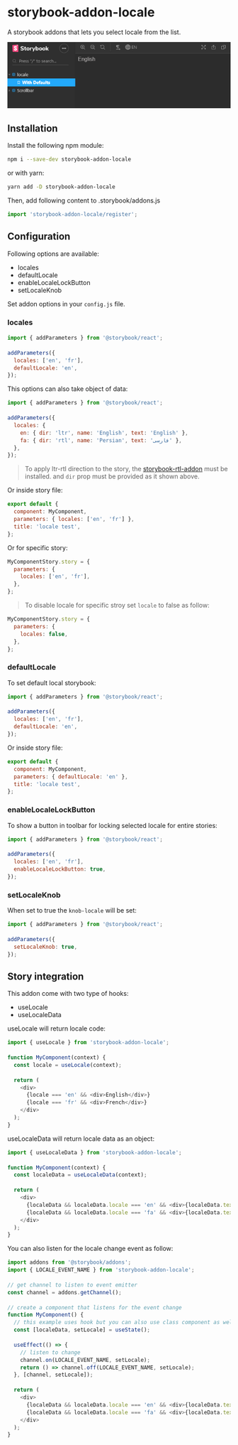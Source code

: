 # storybook-addon-locale

A storybook addons that lets you select locale from the list.

![Example](./example.gif)

## Installation

Install the following npm module:

```sh
npm i --save-dev storybook-addon-locale
```

or with yarn:

```sh
yarn add -D storybook-addon-locale
```

Then, add following content to .storybook/addons.js

```js
import 'storybook-addon-locale/register';
```

## Configuration

Following options are available:

- locales
- defaultLocale
- enableLocaleLockButton
- setLocaleKnob

Set addon options in your `config.js` file.

### locales

```js
import { addParameters } from '@storybook/react';

addParameters({
  locales: ['en', 'fr'],
  defaultLocale: 'en',
});
```

This options can also take object of data:

```js
import { addParameters } from '@storybook/react';

addParameters({
  locales: {
    en: { dir: 'ltr', name: 'English', text: 'English' },
    fa: { dir: 'rtl', name: 'Persian', text: 'فارسی' },
  },
});
```

> To apply ltr-rtl direction to the story, the [storybook-rtl-addon](https://www.npmjs.com/package/storybook-rtl-addon) must be installed. and `dir` prop must be provided as it shown above.

Or inside story file:

```js
export default {
  component: MyComponent,
  parameters: { locales: ['en', 'fr'] },
  title: 'locale test',
};
```

Or for specific story:

```js
MyComponentStory.story = {
  parameters: {
    locales: ['en', 'fr'],
  },
};
```

> To disable locale for specific stroy set `locale` to false as follow:

```js
MyComponentStory.story = {
  parameters: {
    locales: false,
  },
};
```

### defaultLocale

To set default local storybook:

```js
import { addParameters } from '@storybook/react';

addParameters({
  locales: ['en', 'fr'],
  defaultLocale: 'en',
});
```

Or inside story file:

```js
export default {
  component: MyComponent,
  parameters: { defaultLocale: 'en' },
  title: 'locale test',
};
```

### enableLocaleLockButton

To show a button in toolbar for locking selected locale for entire stories:

```js
import { addParameters } from '@storybook/react';

addParameters({
  locales: ['en', 'fr'],
  enableLocaleLockButton: true,
});
```

### setLocaleKnob

When set to true the `knob-locale` will be set:

```js
import { addParameters } from '@storybook/react';

addParameters({
  setLocaleKnob: true,
});
```

## Story integration

This addon come with two type of hooks:

- useLocale
- useLocaleData

useLocale will return locale code:

```js
import { useLocale } from 'storybook-addon-locale';

function MyComponent(context) {
  const locale = useLocale(context);

  return (
    <div>
      {locale === 'en' && <div>English</div>}
      {locale === 'fr' && <div>French</div>}
    </div>
  );
}
```

useLocaleData will return locale data as an object:

```js
import { useLocaleData } from 'storybook-addon-locale';

function MyComponent(context) {
  const localeData = useLocaleData(context);

  return (
    <div>
      {localeData && localeData.locale === 'en' && <div>{localeData.text}</div>}
      {localeData && localeData.locale === 'fa' && <div>{localeData.text}</div>}
    </div>
  );
}
```

You can also listen for the locale change event as follow:

```js
import addons from '@storybook/addons';
import { LOCALE_EVENT_NAME } from 'storybook-addon-locale';

// get channel to listen to event emitter
const channel = addons.getChannel();

// create a component that listens for the event change
function MyComponent() {
  // this example uses hook but you can also use class component as well
  const [localeData, setLocale] = useState();

  useEffect(() => {
    // listen to change
    channel.on(LOCALE_EVENT_NAME, setLocale);
    return () => channel.off(LOCALE_EVENT_NAME, setLocale);
  }, [channel, setLocale]);

  return (
    <div>
      {localeData && localeData.locale === 'en' && <div>{localeData.text}</div>}
      {localeData && localeData.locale === 'fa' && <div>{localeData.text}</div>}
    </div>
  );
}
```
